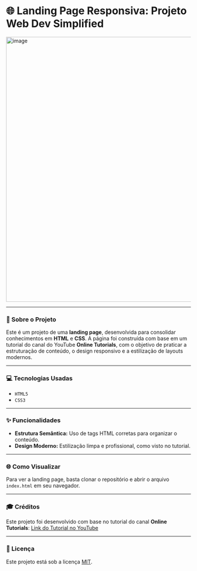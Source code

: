 # 🌐 Landing Page Responsiva: Projeto Web Dev Simplified

<img width="1280" height="720" alt="image" src="https://github.com/user-attachments/assets/34a9d88b-4364-40cd-99ca-cf434796c7de" />

---

### 📖 Sobre o Projeto
Este é um projeto de uma **landing page**, desenvolvida para consolidar conhecimentos em **HTML** e **CSS**. A página foi construída com base em um tutorial do canal do YouTube **Online Tutorials**, com o objetivo de praticar a estruturação de conteúdo, o design responsivo e a estilização de layouts modernos.

---

### 💻 Tecnologias Usadas
- `HTML5`
- `CSS3`

---

### ✨ Funcionalidades
- **Estrutura Semântica:** Uso de tags HTML corretas para organizar o conteúdo.
- **Design Moderno:** Estilização limpa e profissional, como visto no tutorial.

---

### 🌐 Como Visualizar
Para ver a landing page, basta clonar o repositório e abrir o arquivo `index.html` em seu navegador.

---

### 🎓 Créditos
Este projeto foi desenvolvido com base no tutorial do canal **Online Tutorials**:
[Link do Tutorial no YouTube](https://www.youtube.com/watch?v=91Q6RvKvd7o)

---

### 📄 Licença
Este projeto está sob a licença [MIT](https://opensource.org/licenses/MIT).

